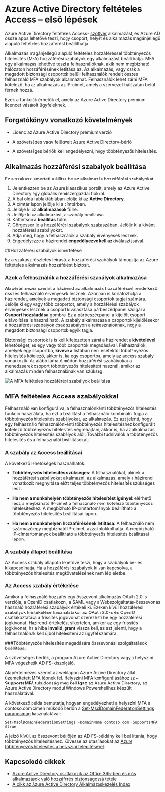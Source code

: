 <properties
    pageTitle="Azure feltételes Access-alkalmazások szoftver |} Microsoft Azure"
    description="Az Azure Active Directory feltételes access lehetővé teszi, hogy alkalmazásonként többtényezős hitelesítés hozzáférési szabályok és az azt jelenti, hogy tiltani a nem megbízható hálózaton felhasználók hozzáférésének konfigurálását. "
    services="active-directory"
    documentationCenter=""
    authors="markusvi"
    manager="femila"
    editor=""/>

<tags
    ms.service="active-directory"
    ms.workload="identity"
    ms.tgt_pltfrm="na"
    ms.devlang="na"
    ms.topic="article"
    ms.date="09/26/2016"
    ms.author="markvi"/>

# <a name="getting-started-with-azure-active-directory-conditional-access"></a>Azure Active Directory feltételes Access – első lépések

Azure Active Directory feltételes Access- [szoftver](https://azure.microsoft.com/overview/what-is-saas/) alkalmazást, és Azure AD össze apps lehetővé teszi, hogy csoport, helyét és alkalmazás magánjellegű alapuló feltételes hozzáférést beállíthatja. 

Alkalmazás magánjellegű alapuló feltételes hozzáféréssel többtényezős hitelesítés (MFA) hozzáférési szabályok egy alkalmazást beállíthatja. MFA egy alkalmazás lehetővé teszi a felhasználóknak, akik nem megbízható hálózaton hozzáférésének letiltása az. Az alkalmazás, vagy csak a megadott biztonsági csoportok belüli felhasználók rendelt összes felhasználó MFA szabályok alkalmazhat.  Felhasználók lehet zárni MFA kötelező, ha az alkalmazás az IP-címet, amely a szervezet hálózatán belül férnek hozzá.

Ezek a funkciók érhetők el, amely az Azure Active Directory prémium licencet vásárolt ügyfeleknek.

## <a name="scenario-prerequisites"></a>Forgatókönyv vonatkozó követelmények
* Licenc az Azure Active Directory prémium verzió

* A szövetséges vagy felügyelt Azure Active Directory-bérlői

* A szövetséges bérlők kell engedélyezni, hogy többtényezős hitelesítés.

## <a name="configure-per-application-access-rules"></a>Alkalmazás hozzáférési szabályok beállítása

Ez a szakasz ismerteti a állítsa be az alkalmazás hozzáférési szabályokat.

1. Jelentkezzen be az Azure klasszikus portált, amely az Azure Active Directory egy globális rendszergazdai fiókkal.
2. A bal oldali ablaktáblában jelölje ki az **Active Directory**.
3. A címtár lapon jelölje ki a címtárban.
4. Jelölje ki az **alkalmazások** fülre.
5. Jelölje ki az alkalmazást, a szabály beállítása.
6. Kattintson a **beállítás** fülre.
7. Görgessen le a hozzáférési szabályok szakaszában. Jelölje ki a kívánt hozzáférési szabályokat.
8. Adja meg, hogy a felhasználók a szabály érvényesek lesznek.
9. Engedélyezze a házirendet **engedélyezve kell az**kiválasztásával.

##<a name="understanding-access-rules"></a>Hozzáférési szabályok ismertetése

Ez a szakasz részletes leírását a hozzáférési szabályok támogatja az Azure feltételes alkalmazás hozzáférést biztosít.

### <a name="specifying-the-users-the-access-rules-apply-to"></a>Azok a felhasználók a hozzáférési szabályok alkalmazása

Alapértelmezés szerint a házirend az alkalmazás hozzáféréssel rendelkező összes felhasználó érvényesek lesznek. Azonban is korlátozhatja a házirendet, amelyek a megadott biztonsági csoportok tagjai számára. Jelölje ki egy vagy több csoportot, amely a hozzáférési szabályok érvényesek lesznek a csoport kiválasztása párbeszédpanel szolgál a **Csoport hozzáadása** gombra. Ez a párbeszédpanel a kijelölt csoport eltávolítása is használható. A szabály alkalmazása a csoportok kijelölésekor a hozzáférési szabályok csak szabályon a felhasználóknak, hogy a megadott biztonsági csoportok egyik tagja.

Biztonsági csoportok is is kell kifejezetten zárni a házirendet a **kivételével** lehetőséget, és egy vagy több csoportok megadásával. Felhasználók, amelyek egy csoportba, **kivéve a** listában nem esetektől többtényezős hitelesítés kötelező, akkor is, ha egy csoportba, amely az access szabály vonatkozik.
Az alább látható módon hozzáférési szabályokat a menedzserek csoport többtényezős hitelesítést használ, amikor az alkalmazás minden felhasználónak van szükség.

![A MFA feltételes hozzáférési szabályok beállítása](./media/active-directory-conditional-access-azuread-connected-apps/conditionalaccess-saas-apps.png)

## <a name="conditional-access-rules-with-mfa"></a>MFA feltételes Access szabályokkal
Felhasználó van konfigurálva, a felhasználónkénti többtényezős hitelesítés funkció használata, ha ezt a beállítást a felhasználó kombinálni fogja a többtényezős hitelesítés szabályokat, az alkalmazás. Ez azt jelenti, hogy egy felhasználó felhasználónkénti többtényezős hitelesítéshez konfigurált kötelező többtényezős hitelesítés végrehajtani, akkor is, ha az alkalmazás többtényezős hitelesítés szabályok alól. További tudnivalók a többtényezős hitelesítés és a felhasználói beállításokat.

### <a name="access-rule-options"></a>A szabály az Access beállításai
A következő lehetőségek használhatók:

* **Többtényezős hitelesítés szükséges**: A felhasználókat, akinek a hozzáférési szabályokat alkalmazni, az alkalmazás, amely a házirend vonatkozik megnyitása előtt teljes többtényezős hitelesítés szükséges lesz.

* **Ha nem a munkahelyén többtényezős hitelesítést igényel**: elérhető lesz a megbízható IP-címet a felhasználó nem kötelező többtényezős hitelesítéshez. A megbízható IP-címtartományok beállítható a többtényezős hitelesítés beállításai lapon.

* **Ha nem a munkahelyén hozzáférésének letiltása**: A felhasználó nem származó egy megbízható IP-címet, azzal blokkolhatja. A megbízható IP-címtartományok beállítható a többtényezős hitelesítés beállításai lapon.

### <a name="setting-rule-status"></a>A szabály állapot beállítása
Az Access szabály állapota lehetővé teszi, hogy a szabályok be- és kikapcsolhatja. Ha a hozzáférési szabályok ki van kapcsolva, a többtényezős hitelesítés megkövetelésének nem lép életbe.

### <a name="access-rule-evaluation"></a>Az Access szabály értékelése

Amikor a felhasználó hozzáfér egy összevont alkalmazás OAuth 2.0-s verziója, a OpenID csatlakozni, a SAML vagy a Webszolgáltatás-összevonás használó hozzáférési szabályok értékeli ki. Ezeken kívül hozzáférési szabályok kiértékelése használatakor az OAuth 2.0-s és OpenID csatlakoztatása a frissítés jogkivonat szerezheti be egy hozzáférési jogkivonat. Házirend-értékelést sikertelen, amikor az egy frissítés jogkivonat, ha a hiba **invalid_grant** vissza kell, az azt jelenti, hogy a felhasználónak kell újból hitelesíteni az ügyfél számára.

###<a name="configure-federation-services-to-provide-multi-factor-authentication"></a>Többtényezős hitelesítés megadására összevonási szolgáltatások beállítása:

A szövetséges bérlők, a program Azure Active Directory vagy a helyszíni MFA végezhetik AD FS-kiszolgáló.

Alapértelmezés szerint az weblapon Azure Active Directory által üzemeltetett MFA lépnek fel. Helyszíni MFA konfigurálásához az **– SupportsMFA** tulajdonság meg kell **Igaz** az Azure Active Directory, az Azure Active Directory modul Windows Powershellhez készült használatával.

A következő példa bemutatja, hogyan engedélyezheti a helyszíni MFA a contoso.com címen működő bérlőn a [Set-MsolDomainFederationSettings parancsmag](https://msdn.microsoft.com/library/azure/dn194088.aspx) használatával:

    Set-MsolDomainFederationSettings -DomainName contoso.com -SupportsMFA $true

A jelző kívül, az összevont bérlőjén az AD FS-példány kell beállítania, hogy többtényezős hitelesítéshez. Kövesse az utasításokat az [Azure többtényezős hitelesítés a helyszíni telepítésével](../multi-factor-authentication/multi-factor-authentication-get-started-server.md).

## <a name="related-articles"></a>Kapcsolódó cikkek

- [Azure Active Directory csatlakozik az Office 365-ben és más alkalmazások való hozzáférés biztonságossá tétele](active-directory-conditional-access.md)
- [A cikk az Azure Active Directory Alkalmazáskezelés Index](active-directory-apps-index.md)
